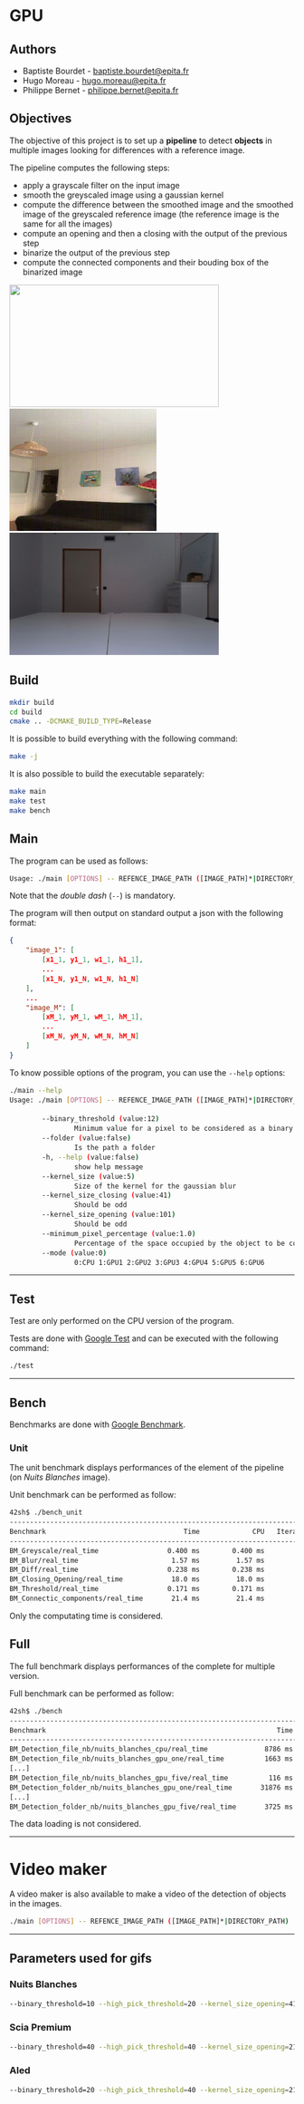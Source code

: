 # GPU 

## Authors
 - Baptiste Bourdet - <baptiste.bourdet@epita.fr>
 - Hugo Moreau - <hugo.moreau@epita.fr>
 - Philippe Bernet - <philippe.bernet@epita.fr>

## Objectives

The objective of this project is to set up a **pipeline** to detect **objects**
in multiple images looking for differences with a reference image.

The pipeline computes the following steps:
- apply a grayscale filter on the input image
- smooth the greyscaled image using a gaussian kernel
- compute the difference between the smoothed image and the smoothed image of
  the greyscaled reference image (the reference image is the same for all the
  images)
- compute an opening and then a closing with the output of the previous step
- binarize the output of the previous step
- compute the connected components and their bouding box of the binarized image

<p float="left">
    <img src="data/nb.gif" width="370" height="216" />
    <img src="data/sp.gif" width="260" height="216" />
    <img src="data/aled.gif" width="370" height="216" />
</p>

## Build

```bash
mkdir build
cd build
cmake .. -DCMAKE_BUILD_TYPE=Release
```

It is possible to build everything with the following command:

```bash
make -j
```

It is also possible to build the executable separately:

```bash
make main
make test
make bench
```

## Main

The program can be used as follows:

```bash
Usage: ./main [OPTIONS] -- REFENCE_IMAGE_PATH ([IMAGE_PATH]*|DIRECTORY_PATH)
```

Note that the *double dash* (`--`) is mandatory.

The program will then output on standard output a json with the following
format:

```json
{
    "image_1": [
        [x1_1, y1_1, w1_1, h1_1],
        ...
        [x1_N, y1_N, w1_N, h1_N]
    ],
    ...
    "image_M": [
        [xM_1, yM_1, wM_1, hM_1],
        ...
        [xM_N, yM_N, wM_N, hM_N]
    ]
}
```

To know possible options of the program, you can use the `--help` options:

```bash
./main --help
Usage: ./main [OPTIONS] -- REFENCE_IMAGE_PATH ([IMAGE_PATH]*|DIRECTORY_PATH)

        --binary_threshold (value:12)
                Minimum value for a pixel to be considered as a binary pixel
        --folder (value:false)
                Is the path a folder
        -h, --help (value:false)
                show help message
        --kernel_size (value:5)
                Size of the kernel for the gaussian blur
        --kernel_size_closing (value:41)
                Should be odd
        --kernel_size_opening (value:101)
                Should be odd
        --minimum_pixel_percentage (value:1.0)
                Percentage of the space occupied by the object to be considered as a detection
        --mode (value:0)
                0:CPU 1:GPU1 2:GPU2 3:GPU3 4:GPU4 5:GPU5 6:GPU6
```

---

## Test

Test are only performed on the CPU version of the program.

Tests are done with [Google Test](https://github.com/google/googletest) and can
be executed with the following command:

```bash
./test
```

---

## Bench

Benchmarks are done with [Google
Benchmark](https://github.com/google/benchmark).

### Unit

The unit benchmark displays performances of the element of the pipeline (on
*Nuits Blanches* image).

Unit benchmark can be performed as follow:

```bash
42sh$ ./bench_unit
----------------------------------------------------------------------------
Benchmark                                  Time             CPU   Iterations
----------------------------------------------------------------------------
BM_Greyscale/real_time                 0.400 ms        0.400 ms        10000
BM_Blur/real_time                       1.57 ms         1.57 ms        10000
BM_Diff/real_time                      0.238 ms        0.238 ms        10000
BM_Closing_Opening/real_time            18.0 ms         18.0 ms           38
BM_Threshold/real_time                 0.171 ms        0.171 ms        10000
BM_Connectic_components/real_time       21.4 ms         21.4 ms           33
```

Only the computating time is considered.

## Full

The full benchmark displays performances of the complete for multiple version.

Full benchmark can be performed as follow:

```bash
42sh$ ./bench
-------------------------------------------------------------------------------------------------------------------
Benchmark                                                         Time             CPU   Iterations UserCounters...
-------------------------------------------------------------------------------------------------------------------
BM_Detection_file_nb/nuits_blanches_cpu/real_time              8786 ms         8785 ms            1 items_per_second=0.113823/s
BM_Detection_file_nb/nuits_blanches_gpu_one/real_time          1663 ms          666 ms            1 items_per_second=0.601193/s
[...]
BM_Detection_file_nb/nuits_blanches_gpu_five/real_time          116 ms          111 ms            6 items_per_second=8.65792/s
BM_Detection_folder_nb/nuits_blanches_gpu_one/real_time       31876 ms        31370 ms            1 items_per_second=2.5411/s
[...]
BM_Detection_folder_nb/nuits_blanches_gpu_five/real_time       3725 ms         3721 ms            1 items_per_second=21.7461/s
```

The data loading is not considered.

---

# Video maker

A video maker is also available to make a video of the detection of objects in
the images.

```bash
./main [OPTIONS] -- REFENCE_IMAGE_PATH ([IMAGE_PATH]*|DIRECTORY_PATH) | python video_maker.py [-o output.avi] [-f FPS]
```

--- 

## Parameters used for gifs

### Nuits Blanches

```bash
--binary_threshold=10 --high_pick_threshold=20 --kernel_size_opening=41 --kernel_size_closing=21 --minimum_pixel_percentage=0.5
```

### Scia Premium

```bash
--binary_threshold=40 --high_pick_threshold=40 --kernel_size_opening=21 --kernel_size_closing=15 --minimum_pixel_percentage=5
```

### Aled

```bash
--binary_threshold=20 --high_pick_threshold=40 --kernel_size_opening=21 --kernel_size_closing=15 --minimum_pixel_percentage=1
```
